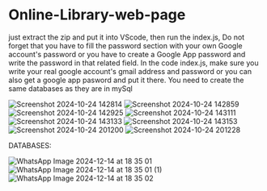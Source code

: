 # Online-Library-web-page
just extract the zip and put it into VScode, then run  the index.js, Do not forget that you have to fill the password section with your own Google account's password or you have to create a Google App password and write the password in that related field. In the code index.js, make sure you write your real google account's gmail address and password or you can also get a google app pasword and put it there. You need to create the same databases as they are in mySql

![Screenshot 2024-10-24 142814](https://github.com/user-attachments/assets/01ffa692-037e-4eae-8017-121455190a3c)
![Screenshot 2024-10-24 142859](https://github.com/user-attachments/assets/d664ce2e-7905-4c6d-a696-38d07bc65da1)
![Screenshot 2024-10-24 142925](https://github.com/user-attachments/assets/66abd33b-46ab-4387-86b1-d77ae59b72f5)
![Screenshot 2024-10-24 143111](https://github.com/user-attachments/assets/2cd91756-426d-4373-898c-08f2fbad1cf6)
![Screenshot 2024-10-24 143133](https://github.com/user-attachments/assets/aac518b1-742b-447f-8242-2a9988c991b8)
![Screenshot 2024-10-24 143153](https://github.com/user-attachments/assets/69692c71-b28a-4874-bb74-d5dda7f9f041)
![Screenshot 2024-10-24 201200](https://github.com/user-attachments/assets/a8d6f3e8-befa-47f9-8cc8-96c5066187d1)
![Screenshot 2024-10-24 201228](https://github.com/user-attachments/assets/8e2fc3d8-1b39-4ae0-90d3-ac3a876bc28a)

DATABASES:

![WhatsApp Image 2024-12-14 at 18 35 01](https://github.com/user-attachments/assets/80965eeb-e5df-4e6a-b313-eed436b97604)
![WhatsApp Image 2024-12-14 at 18 35 01 (1)](https://github.com/user-attachments/assets/78805e9a-1660-42ba-8b9e-44ee11a480f5)
![WhatsApp Image 2024-12-14 at 18 35 02](https://github.com/user-attachments/assets/7d504d55-51b6-437a-8272-a9894af074d0)
